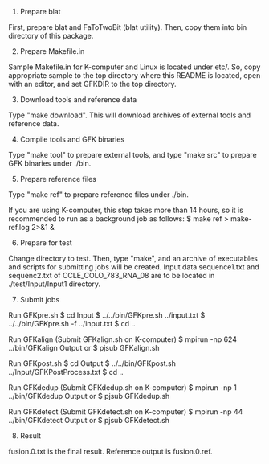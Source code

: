 1. Prepare blat

First, prepare blat and FaToTwoBit (blat utility). Then,
copy them into bin directory of this package.


2. Prepare Makefile.in 

Sample Makefile.in for K-computer and Linux is located under etc/.
So, copy appropriate sample to the top directory where this README is
located, open with an editor, and set GFKDIR to the top directory.


3. Download tools and reference data

Type "make download". This will download archives of external tools
and reference data.


4. Compile tools and GFK binaries

Type "make tool" to prepare external tools, and type "make src" to
prepare GFK binaries under ./bin.


5. Prepare reference files

Type "make ref" to prepare reference files under ./bin.

If you are using K-computer, this step takes more than 14 hours, so it
is recommended to run as a background job as follows:
$ make ref > make-ref.log 2>&1 &


6. Prepare for test

Change directory to test.
Then, type "make", and an archive of executables and scripts for
submitting jobs will be created.
Input data sequence1.txt and sequenc2.txt of CCLE_COLO_783_RNA_08 are
to be located in ./test/Input/Input1 directory.


7. Submit jobs

Run GFKpre.sh
$ cd Input
$ ../../bin/GFKpre.sh ../input.txt
$ ../../bin/GFKpre.sh -f ../input.txt
$ cd ..

Run GFKalign (Submit GFKalign.sh on K-computer)
$ mpirun -np 624 ../bin/GFKalign Output
or
$ pjsub GFKalign.sh

Run GFKpost.sh
$ cd Output
$ ../../bin/GFKpost.sh ../Input/GFKPostProcess.txt
$ cd ..

Run GFKdedup (Submit GFKdedup.sh on K-computer)
$ mpirun -np 1 ../bin/GFKdedup Output
or
$ pjsub GFKdedup.sh

Run GFKdetect (Submit GFKdetect.sh on K-computer)
$ mpirun -np 44 ../bin/GFKdetect Output
or
$ pjsub GFKdetect.sh


8. Result

fusion.0.txt is the final result. Reference output is fusion.0.ref.
